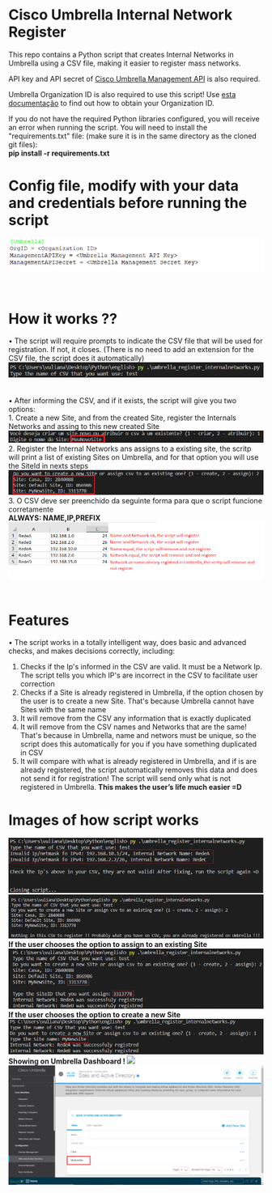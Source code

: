 # Cisco Umbrella Internal Network Register

This repo contains a Python script that creates Internal Networks in Umbrella using a CSV file, making it easier to register mass networks.

API key and API secret of <a href="https://docs.umbrella.com/umbrella-api/docs/authentication-and-errors">Cisco Umbrella Management API</a> is also required.

Umbrella Organization ID is also required to use this script! Use <a href = "https://docs.umbrella.com/deployment-umbrella/docs/find-your-organization-id" target="_blank">esta documentação</a> to find out how to obtain your Organization ID.

If you do not have the required Python libraries configured, you will receive an error when running the script. You will need to install the "requirements.txt" file: (make sure it is in the same directory as the cloned git files):<br>
<b> pip install -r requirements.txt</b><br>

# Config file, modify with your data and credentials before running the script
<img src="screenshots/configuration.png"><br><br><br>


# How it works ??
• The script will require prompts to indicate the CSV file that will be used for registration. If not, it closes. (There is no need to add an extension for the CSV file, the script does it automatically)<br>
<img src="screenshots/typecsv.png"><br><br><br>
• After informing the CSV, and if it exists, the script will give you two options:<br> 
    1. Create a new Site, and from the created Site, register the Internals Networks and assing to this new created Site<br>
    <img src="screenshots/criar_novo_site.png"><br>
    2. Register the Internal Networks ans assigns to a existing site, the scritp will print a list of existing Sites on Umbrella, and for that option you will use the SiteId in nexts steps<br>
    <img src="screenshots/listSites.png"><br>
    3. O CSV deve ser preenchido da seguinte forma para que o script funcione corretamente<br>
<b> ALWAYS: NAME,IP,PREFIX</b>
<img src="screenshots/csv_file.png"><br><br>

# Features
•  The script works in a totally intelligent way, does basic and advanced checks, and makes decisions correctly, including:<br>
1. Checks if the Ip's informed in the CSV are valid. It must be a Network Ip. The script tells you which IP's are incorrect in the CSV to facilitate user correction
2. Checks if a Site is already registered in Umbrella, if the option chosen by the user is to create a new Site. That's because Umbrella cannot have Sites with the same name
3. It will remove from the CSV any information that is exactly duplicated
4. It will remove from the CSV names and Networks that are the same! That's because in Umbrella, name and networs must be unique, so the script does this automatically for you if you have something duplicated in CSV
5. It will compare with what is already registered in Umbrella, and if is are already registered, the script automatically removes this data and does not send it for registration! The script will send only what is not registered in Umbrella. <b>This makes the user’s life much easier =D</b>

# Images of how script works
<img src="screenshots/invalidNetwork.png"><br>
<img src="screenshots/nothing_new.png"><br>
<b> If the user chooses the option to assign to an existing Site<b><br>
<img src="screenshots/option_assign.png"><br>
<b> If the user chooses the option to create a new Site<b>
<img src="screenshots/option_create.png"><br>
<b> Showing on Umbrella Dashboard !
<img src="screenshots/umbrella_internalnetword.png"><br>
<img src="screenshots/umbrellaSites.png"><br>
